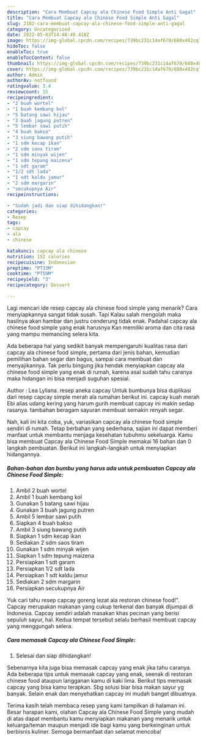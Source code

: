 ```yaml
---
description: "Cara Membuat Capcay ala Chinese Food Simple Anti Gagal"
title: "Cara Membuat Capcay ala Chinese Food Simple Anti Gagal"
slug: 2102-cara-membuat-capcay-ala-chinese-food-simple-anti-gagal
category: Uncategorized
date: 2022-05-03T14:48:49.418Z
image: https://img-global.cpcdn.com/recipes/739bc231c14af670/680x482cq70/capcay-ala-chinese-food-simple-foto-resep-utama.jpg
hideToc: false
enableToc: true
enableTocContent: false
thumbnail: https://img-global.cpcdn.com/recipes/739bc231c14af670/680x482cq70/capcay-ala-chinese-food-simple-foto-resep-utama.jpg
cover: https://img-global.cpcdn.com/recipes/739bc231c14af670/680x482cq70/capcay-ala-chinese-food-simple-foto-resep-utama.jpg
author: Admin
authorAv: notfound
ratingvalue: 3.4
reviewcount: 15
recipeingredient:
- "2 buah wortel"
- "1 buah kembang kol"
- "5 batang sawi hijau"
- "3 buah jagung putren"
- "5 lembar sawi putih"
- "4 buah bakso"
- "3 siung bawang putih"
- "1 sdm kecap ikan"
- "2 sdm saos tiram"
- "1 sdm minyak wijen"
- "1 sdm tepung maizena"
- "1 sdt garam"
- "1/2 sdt lada"
- "1 sdt kaldu jamur"
- "2 sdm margarin"
- "secukupnya Air"
recipeinstructions:

- "Sudah jadi dan siap dihidangkan!"
categories:
- Resep
tags:
- capcay
- ala
- chinese

katakunci: capcay ala chinese 
nutrition: 152 calories
recipecuisine: Indonesian
preptime: "PT33M"
cooktime: "PT59M"
recipeyield: "3"
recipecategory: Dessert

---
```



Lagi mencari ide resep capcay ala chinese food simple yang menarik? Cara menyiapkannya sangat tidak susah. Tapi Kalau salah mengolah maka hasilnya akan hambar dan justru cenderung tidak enak. Padahal capcay ala chinese food simple yang enak harusnya Kan memiliki aroma dan cita rasa yang mampu memancing selera kita.


Ada beberapa hal yang sedikit banyak mempengaruhi kualitas rasa dari capcay ala chinese food simple, pertama dari jenis bahan, kemudian pemilihan bahan segar dan bagus, sampai cara membuat dan menyajikannya. Tak perlu bingung jika hendak menyiapkan capcay ala chinese food simple yang enak di rumah, karena asal sudah tahu caranya maka hidangan ini bisa menjadi suguhan spesial.

Author : Lea Lyliana. resep aneka capcay Untuk bumbunya bisa duplikasi dari resep capcay simple merah ala rumahan berikut ini. capcay kuah merah Ebi alias udang kering yang harum gurih membuat capcay ini makin sedap rasanya. tambahan beragam sayuran membuat semakin renyah segar.


Nah, kali ini kita coba, yuk, variasikan capcay ala chinese food simple sendiri di rumah. Tetap berbahan yang sederhana, sajian ini dapat memberi manfaat untuk membantu menjaga kesehatan tubuhmu sekeluarga. Kamu bisa membuat Capcay ala Chinese Food Simple memakai 16 bahan dan 0 langkah pembuatan. Berikut ini langkah-langkah untuk menyiapkan hidangannya.

<!--inarticleads1-->

##### Bahan-bahan dan bumbu yang harus ada untuk pembuatan Capcay ala Chinese Food Simple:

1. Ambil 2 buah wortel
1. Ambil 1 buah kembang kol
1. Gunakan 5 batang sawi hijau
1. Gunakan 3 buah jagung putren
1. Ambil 5 lembar sawi putih
1. Siapkan 4 buah bakso
1. Ambil 3 siung bawang putih
1. Siapkan 1 sdm kecap ikan
1. Sediakan 2 sdm saos tiram
1. Gunakan 1 sdm minyak wijen
1. Siapkan 1 sdm tepung maizena
1. Persiapkan 1 sdt garam
1. Persiapkan 1/2 sdt lada
1. Persiapkan 1 sdt kaldu jamur
1. Sediakan 2 sdm margarin
1. Persiapkan secukupnya Air


Yuk cari tahu resep capcay goreng lezat ala restoran chinese food!&#34;. Capcay merupakan makanan yang cukup terkenal dan banyak dijumpai di Indonesia. Capcay sendiri adalah masakan khas pecinan yang berisi sepuluh sayur, hal. Kedua tempat tersebut selalu berhasil membuat capcay yang menggungah selera. 

<!--inarticleads2-->

##### Cara memasak Capcay ala Chinese Food Simple:


1. Selesai dan siap dihidangkan!

Sebenarnya kita juga bisa memasak capcay yang enak jika tahu caranya. Ada beberapa tips untuk memasak capcay yang enak, seenak di restoran chinese food ataupun langganan kamu di kaki lima. Berikut tips memasak capcay yang bisa kamu terapkan. Sbg solusi biar bisa makan sayur yg banyak. Selain enak dan menyehatkan capcay ini mudah banget dibuatnya. 

Terima kasih telah membaca resep yang kami tampilkan di halaman ini. Besar harapan kami, olahan Capcay ala Chinese Food Simple yang mudah di atas dapat membantu kamu menyiapkan makanan yang menarik untuk keluarga/teman maupun menjadi ide bagi kamu yang berkeinginan untuk berbisnis kuliner. Semoga bermanfaat dan selamat mencoba!
